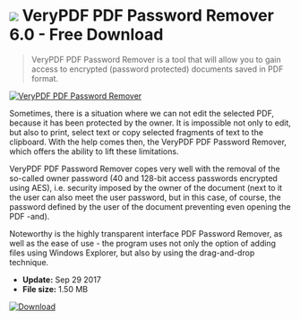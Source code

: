 # ![](https://cdn.softexe.net/static/icon/win.gif) VeryPDF PDF Password Remover 6.0 - Free Download

> VeryPDF PDF Password Remover is a tool that will allow you to gain access to encrypted (password protected) documents saved in PDF format.

[![VeryPDF PDF Password Remover](https:https://tse2.mm.bing.net/th?id=OIP.7GKc0GP-uiTpvSP7BpvtugHaEe&pid=Api)](https://softexe.net/win/security-privacy/passwords/verypdf-pdf-password-remover:pRgah.html)

Sometimes, there is a situation where we can not edit the selected PDF, because it has been protected by the owner. It is impossible not only to edit, but also to print, select text or copy selected fragments of text to the clipboard. With the help comes then, the VeryPDF PDF Password Remover, which offers the ability to lift these limitations.
 
 VeryPDF PDF Password Remover copes very well with the removal of the so-called owner password (40 and 128-bit access passwords encrypted using AES), i.e. security imposed by the owner of the document (next to it the user can also meet the user password, but in this case, of course, the password defined by the user of the document preventing even opening the PDF -and).
 
 Noteworthy is the highly transparent interface PDF Password Remover, as well as the ease of use - the program uses not only the option of adding files using Windows Explorer, but also by using the drag-and-drop technique.


- **Update:** Sep 29 2017
- **File size:** 1.50 MB

[![Download](https://cdn.softexe.net/static/img/download.png)](https://softexe.net/win/security-privacy/passwords/verypdf-pdf-password-remover:pRgah.html)

